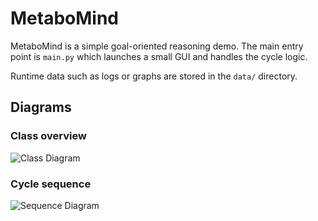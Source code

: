 # MetaboMind

MetaboMind is a simple goal-oriented reasoning demo. The main entry point is
`main.py` which launches a small GUI and handles the cycle logic.

Runtime data such as logs or graphs are stored in the `data/` directory.

## Diagrams

### Class overview

![Class Diagram](https://www.plantuml.com/plantuml/png/SoWkIImgAStDuKhEIImkLl1DpCo3CLDB4fFodIkJSrAX8kxvYJc-YNc9wQb5S3Mv-KMLg6AUUIMfUIMP-NdkHOa56L31eDIqdDHaaAXhNdfc7ip4aCJi4gW0o6O5NLqx57kHs60vP1UWow6w1LqMmm4eoi5Aq1oES1iMuz4aaTtba9gN0WfG0000)

### Cycle sequence

![Sequence Diagram](https://www.plantuml.com/plantuml/png/XP4nYyCm38Lt_mhHAJUqFo33KJYEJbaAdOtEKNC6HpQoKYx__k8CRTC4kedlFJqzx6DM51twOD1f5BXa4fCcv9rFo0gx7ZqVqhW3pD1Cyq9jIF4dVeqkq8AV8eO66RkNj8RwAEEMSgPh8AS-yZTtdicK9h3_d6_Mu3aD2af_QWgOXSVj6cHWsy_0kaAgOlqmJvwoybIhXexKTXEeLhP5oneoOyg_KTV6rz8bb4bGoSfTUfkFRMjLV0ga-NqPl96Tq5Ro_RM4yX3K78dRyhN_)
